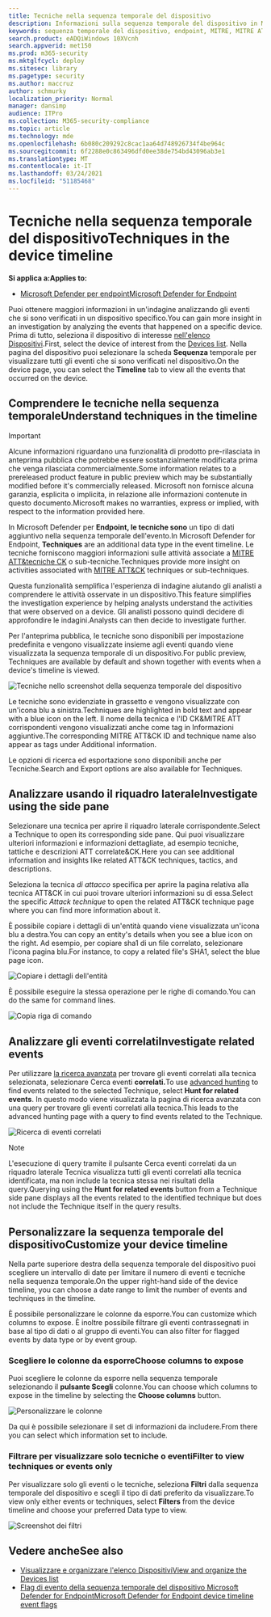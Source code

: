 ```yaml
---
title: Tecniche nella sequenza temporale del dispositivo
description: Informazioni sulla sequenza temporale del dispositivo in Microsoft Defender for Endpoint
keywords: sequenza temporale del dispositivo, endpoint, MITRE, MITRE ATT&CK, tecniche, tattiche
search.product: eADQiWindows 10XVcnh
search.appverid: met150
ms.prod: m365-security
ms.mktglfcycl: deploy
ms.sitesec: library
ms.pagetype: security
ms.author: maccruz
author: schmurky
localization_priority: Normal
manager: dansimp
audience: ITPro
ms.collection: M365-security-compliance
ms.topic: article
ms.technology: mde
ms.openlocfilehash: 6b080c209292c8cac1aa64d748926734f4be964c
ms.sourcegitcommit: 6f2288e0c863496dfd0ee38de754bd43096ab3e1
ms.translationtype: MT
ms.contentlocale: it-IT
ms.lasthandoff: 03/24/2021
ms.locfileid: "51185468"
---
```

# <a name="techniques-in-the-device-timeline"></a><span data-ttu-id="48460-104">Tecniche nella sequenza temporale del dispositivo</span><span class="sxs-lookup"><span data-stu-id="48460-104">Techniques in the device timeline</span></span>


<span data-ttu-id="48460-105">**Si applica a:**</span><span class="sxs-lookup"><span data-stu-id="48460-105">**Applies to:**</span></span>
- [<span data-ttu-id="48460-106">Microsoft Defender per endpoint</span><span class="sxs-lookup"><span data-stu-id="48460-106">Microsoft Defender for Endpoint</span></span>](https://go.microsoft.com/fwlink/p/?linkid=2154037)


<span data-ttu-id="48460-107">Puoi ottenere maggiori informazioni in un'indagine analizzando gli eventi che si sono verificati in un dispositivo specifico.</span><span class="sxs-lookup"><span data-stu-id="48460-107">You can gain more insight in an investigation by analyzing the events that happened on a specific device.</span></span> <span data-ttu-id="48460-108">Prima di tutto, seleziona il dispositivo di interesse [nell'elenco Dispositivi](machines-view-overview.md).</span><span class="sxs-lookup"><span data-stu-id="48460-108">First, select the device of interest from the [Devices list](machines-view-overview.md).</span></span> <span data-ttu-id="48460-109">Nella pagina del dispositivo puoi selezionare la scheda **Sequenza** temporale per visualizzare tutti gli eventi che si sono verificati nel dispositivo.</span><span class="sxs-lookup"><span data-stu-id="48460-109">On the device page, you can select the **Timeline** tab to view all the events that occurred on the device.</span></span>

## <a name="understand-techniques-in-the-timeline"></a><span data-ttu-id="48460-110">Comprendere le tecniche nella sequenza temporale</span><span class="sxs-lookup"><span data-stu-id="48460-110">Understand techniques in the timeline</span></span>

>[!IMPORTANT]
><span data-ttu-id="48460-111">Alcune informazioni riguardano una funzionalità di prodotto pre-rilasciata in anteprima pubblica che potrebbe essere sostanzialmente modificata prima che venga rilasciata commercialmente.</span><span class="sxs-lookup"><span data-stu-id="48460-111">Some information relates to a prereleased product feature in public preview which may be substantially modified before it's commercially released.</span></span> <span data-ttu-id="48460-112">Microsoft non fornisce alcuna garanzia, esplicita o implicita, in relazione alle informazioni contenute in questo documento.</span><span class="sxs-lookup"><span data-stu-id="48460-112">Microsoft makes no warranties, express or implied, with respect to the information provided here.</span></span>

<span data-ttu-id="48460-113">In Microsoft Defender per **Endpoint, le tecniche sono** un tipo di dati aggiuntivo nella sequenza temporale dell'evento.</span><span class="sxs-lookup"><span data-stu-id="48460-113">In Microsoft Defender for Endpoint, **Techniques** are an additional data type in the event timeline.</span></span> <span data-ttu-id="48460-114">Le tecniche forniscono maggiori informazioni sulle attività associate a [MITRE ATT&tecniche CK](https://attack.mitre.org/) o sub-tecniche.</span><span class="sxs-lookup"><span data-stu-id="48460-114">Techniques provide more insight on activities associated with [MITRE ATT&CK](https://attack.mitre.org/) techniques or sub-techniques.</span></span> 

<span data-ttu-id="48460-115">Questa funzionalità semplifica l'esperienza di indagine aiutando gli analisti a comprendere le attività osservate in un dispositivo.</span><span class="sxs-lookup"><span data-stu-id="48460-115">This feature simplifies the investigation experience by helping analysts understand the activities that were observed on a device.</span></span> <span data-ttu-id="48460-116">Gli analisti possono quindi decidere di approfondire le indagini.</span><span class="sxs-lookup"><span data-stu-id="48460-116">Analysts can then decide to investigate further.</span></span>

<span data-ttu-id="48460-117">Per l'anteprima pubblica, le tecniche sono disponibili per impostazione predefinita e vengono visualizzate insieme agli eventi quando viene visualizzata la sequenza temporale di un dispositivo.</span><span class="sxs-lookup"><span data-stu-id="48460-117">For public preview, Techniques are available by default and shown together with events when a device's timeline is viewed.</span></span> 

![Tecniche nello screenshot della sequenza temporale del dispositivo](images/device-timeline-2.png)

<span data-ttu-id="48460-119">Le tecniche sono evidenziate in grassetto e vengono visualizzate con un'icona blu a sinistra.</span><span class="sxs-lookup"><span data-stu-id="48460-119">Techniques are highlighted in bold text and appear with a blue icon on the left.</span></span> <span data-ttu-id="48460-120">Il nome della tecnica e l'ID CK&MITRE ATT corrispondenti vengono visualizzati anche come tag in Informazioni aggiuntive.</span><span class="sxs-lookup"><span data-stu-id="48460-120">The corresponding MITRE ATT&CK ID and technique name also appear as tags under Additional information.</span></span> 

<span data-ttu-id="48460-121">Le opzioni di ricerca ed esportazione sono disponibili anche per Tecniche.</span><span class="sxs-lookup"><span data-stu-id="48460-121">Search and Export options are also available for Techniques.</span></span>

## <a name="investigate-using-the-side-pane"></a><span data-ttu-id="48460-122">Analizzare usando il riquadro laterale</span><span class="sxs-lookup"><span data-stu-id="48460-122">Investigate using the side pane</span></span>

<span data-ttu-id="48460-123">Selezionare una tecnica per aprire il riquadro laterale corrispondente.</span><span class="sxs-lookup"><span data-stu-id="48460-123">Select a Technique to open its corresponding side pane.</span></span> <span data-ttu-id="48460-124">Qui puoi visualizzare ulteriori informazioni e informazioni dettagliate, ad esempio tecniche, tattiche e descrizioni ATT correlate&CK.</span><span class="sxs-lookup"><span data-stu-id="48460-124">Here you can see additional information and insights like related ATT&CK techniques, tactics, and descriptions.</span></span> 

<span data-ttu-id="48460-125">Seleziona la tecnica *di attacco* specifica per aprire la pagina relativa alla tecnica ATT&CK in cui puoi trovare ulteriori informazioni su di essa.</span><span class="sxs-lookup"><span data-stu-id="48460-125">Select the specific *Attack technique* to open the related ATT&CK technique page where you can find more information about it.</span></span>

<span data-ttu-id="48460-126">È possibile copiare i dettagli di un'entità quando viene visualizzata un'icona blu a destra.</span><span class="sxs-lookup"><span data-stu-id="48460-126">You can copy an entity's details when you see a blue icon on the right.</span></span> <span data-ttu-id="48460-127">Ad esempio, per copiare sha1 di un file correlato, selezionare l'icona pagina blu.</span><span class="sxs-lookup"><span data-stu-id="48460-127">For instance, to copy a related file's SHA1, select the blue page icon.</span></span>

![Copiare i dettagli dell'entità](images/techniques-side-pane-clickable.png)

<span data-ttu-id="48460-129">È possibile eseguire la stessa operazione per le righe di comando.</span><span class="sxs-lookup"><span data-stu-id="48460-129">You can do the same for command lines.</span></span>

![Copia riga di comando](images/techniques-side-pane-command.png)


## <a name="investigate-related-events"></a><span data-ttu-id="48460-131">Analizzare gli eventi correlati</span><span class="sxs-lookup"><span data-stu-id="48460-131">Investigate related events</span></span>

<span data-ttu-id="48460-132">Per utilizzare [la ricerca avanzata](advanced-hunting-overview.md) per trovare gli eventi correlati alla tecnica selezionata, selezionare Cerca eventi **correlati.**</span><span class="sxs-lookup"><span data-stu-id="48460-132">To use [advanced hunting](advanced-hunting-overview.md) to find events related to the selected Technique, select **Hunt for related events**.</span></span> <span data-ttu-id="48460-133">In questo modo viene visualizzata la pagina di ricerca avanzata con una query per trovare gli eventi correlati alla tecnica.</span><span class="sxs-lookup"><span data-stu-id="48460-133">This leads to the advanced hunting page with a query to find events related to the Technique.</span></span>

![Ricerca di eventi correlati](images/techniques-hunt-for-related-events.png)

>[!NOTE]
><span data-ttu-id="48460-135">L'esecuzione  di query tramite il pulsante Cerca eventi correlati da un riquadro laterale Tecnica visualizza tutti gli eventi correlati alla tecnica identificata, ma non include la tecnica stessa nei risultati della query.</span><span class="sxs-lookup"><span data-stu-id="48460-135">Querying using the **Hunt for related events** button from a Technique side pane displays all the events related to the identified technique but does not include the Technique itself in the query results.</span></span>


## <a name="customize-your-device-timeline"></a><span data-ttu-id="48460-136">Personalizzare la sequenza temporale del dispositivo</span><span class="sxs-lookup"><span data-stu-id="48460-136">Customize your device timeline</span></span>

<span data-ttu-id="48460-137">Nella parte superiore destra della sequenza temporale del dispositivo puoi scegliere un intervallo di date per limitare il numero di eventi e tecniche nella sequenza temporale.</span><span class="sxs-lookup"><span data-stu-id="48460-137">On the upper right-hand side of the device timeline, you can choose a date range to limit the number of events and techniques in the timeline.</span></span> 

<span data-ttu-id="48460-138">È possibile personalizzare le colonne da esporre.</span><span class="sxs-lookup"><span data-stu-id="48460-138">You can customize which columns to expose.</span></span> <span data-ttu-id="48460-139">È inoltre possibile filtrare gli eventi contrassegnati in base al tipo di dati o al gruppo di eventi.</span><span class="sxs-lookup"><span data-stu-id="48460-139">You can also filter for flagged events by data type or by event group.</span></span>

### <a name="choose-columns-to-expose"></a><span data-ttu-id="48460-140">Scegliere le colonne da esporre</span><span class="sxs-lookup"><span data-stu-id="48460-140">Choose columns to expose</span></span>
<span data-ttu-id="48460-141">Puoi scegliere le colonne da esporre nella sequenza temporale selezionando il **pulsante Scegli** colonne.</span><span class="sxs-lookup"><span data-stu-id="48460-141">You can choose which columns to expose in the timeline by selecting the **Choose columns** button.</span></span>

![Personalizzare le colonne](images/filter-customize-columns.png)

<span data-ttu-id="48460-143">Da qui è possibile selezionare il set di informazioni da includere.</span><span class="sxs-lookup"><span data-stu-id="48460-143">From there you can select which information set to include.</span></span>

### <a name="filter-to-view-techniques-or-events-only"></a><span data-ttu-id="48460-144">Filtrare per visualizzare solo tecniche o eventi</span><span class="sxs-lookup"><span data-stu-id="48460-144">Filter to view techniques or events only</span></span>

<span data-ttu-id="48460-145">Per visualizzare solo gli eventi o le tecniche, seleziona **Filtri** dalla sequenza temporale del dispositivo e scegli il tipo di dati preferito da visualizzare.</span><span class="sxs-lookup"><span data-stu-id="48460-145">To view only either events or techniques, select **Filters** from the device timeline and choose your preferred Data type to view.</span></span>

![Screenshot dei filtri](images/device-timeline-filters.png)



## <a name="see-also"></a><span data-ttu-id="48460-147">Vedere anche</span><span class="sxs-lookup"><span data-stu-id="48460-147">See also</span></span>
- [<span data-ttu-id="48460-148">Visualizzare e organizzare l'elenco Dispositivi</span><span class="sxs-lookup"><span data-stu-id="48460-148">View and organize the Devices list</span></span>](machines-view-overview.md)
- [<span data-ttu-id="48460-149">Flag di evento della sequenza temporale del dispositivo Microsoft Defender for Endpoint</span><span class="sxs-lookup"><span data-stu-id="48460-149">Microsoft Defender for Endpoint device timeline event flags</span></span>](device-timeline-event-flag.md) 


 
